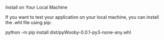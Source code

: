 Install on Your Local Machine

If you want to test your application on your local machine, you can install the .whl file using pip:


python -m pip install dist/pyWooby-0.0.1-py3-none-any.whl